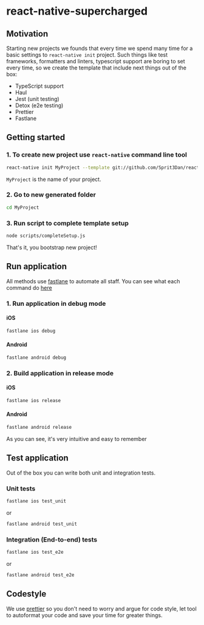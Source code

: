 # react-native-supercharged

## Motivation

Starting new projects we founds that every time we spend many time for a basic settings to `react-native init` project. Such things like test frameworks, formatters and linters, typescript support are boring to set every time, so we create the template that include next things out of the box:
- TypeScript support
- Haul
- Jest (unit testing)
- Detox (e2e testing)
- Prettier
- Fastlane

## Getting started

### 1. To create new project use `react-native` command line tool

```sh
react-native init MyProject --template git://github.com/Sprit3Dan/react-native-supercharged
```

`MyProject` is the name of your project.

### 2. Go to new generated folder

```sh
cd MyProject
```

### 3. Run script to complete template setup
```sh
node scripts/completeSetup.js
```

That's it, you bootstrap new project!

## Run application

All methods use [fastlane]() to automate all staff. You can see what each command do [here]()

### 1. Run application in debug mode

#### iOS

```sh
fastlane ios debug
```

#### Android

```sh
fastlane android debug
```

### 2. Build application in release mode

#### iOS

```sh
fastlane ios release
```

#### Android

```sh
fastlane android release
```

As you can see, it's very intuitive and easy to remember

## Test application

Out of the box you can write both unit and integration tests.

### Unit tests

```sh
fastlane ios test_unit
```

or

```sh
fastlane android test_unit
```

### Integration (End-to-end) tests

```sh
fastlane ios test_e2e
```

or

```sh
fastlane android test_e2e
```

## Codestyle

We use [prettier]() so you don't need to worry and argue for code style, let tool to autoformat your code and save your time for greater things.
